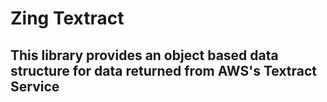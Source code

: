 Zing Textract
================

This library provides an object based data structure for data returned from AWS's Textract Service
---
